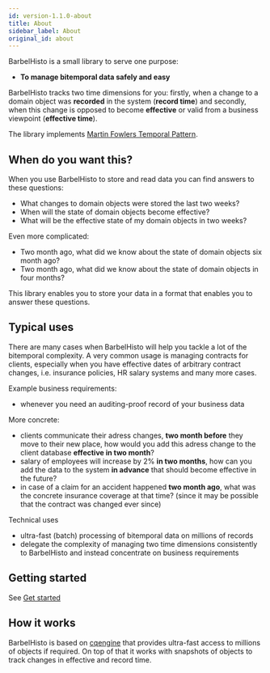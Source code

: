 ```yaml
---
id: version-1.1.0-about
title: About
sidebar_label: About
original_id: about
---
```

BarbelHisto is a small library to serve one purpose:
- **To manage bitemporal data safely and easy**

BarbelHisto tracks two time dimensions for you: firstly, when a change to a domain object was **recorded** in the system (**record time**) and secondly, when this change is opposed to become **effective** or valid from a business viewpoint (**effective time**).

The library implements [Martin Fowlers Temporal Pattern](https://martinfowler.com/eaaDev/timeNarrative.html). 

## When do you want this?
When you use BarbelHisto to store and read data you can find answers to these questions:

- What changes to domain objects were stored the last two weeks?
- When will the state of domain objects become effective?
- What will be the effective state of my domain objects in two weeks?

Even more complicated:

- Two month ago, what did we know about the state of domain objects six month ago?
- Two month ago, what did we know about the state of domain objects in four months?

This library enables you to store your data in a format that enables you to answer these questions.

## Typical uses
There are many cases when BarbelHisto will help you tackle a lot of the bitemporal complexity. A very common usage is managing contracts for clients, especially when you have effective dates of arbitrary contract changes, i.e. insurance policies, HR salary systems and many more cases. 

Example business requirements:
- whenever you need an auditing-proof record of your business data

More concrete:
- clients communicate their adress changes, **two month before** they move to their new place, how would you add this adress change to the client database **effective in two month**?
- salary of employees will increase by 2% **in two months**, how can you add the data to the system **in advance** that should become effective in the future?
- in case of a claim for an accident happened **two month ago**, what was the concrete insurance coverage at that time? (since it may be possible that the contract was changed ever since)

Technical uses
- ultra-fast (batch) processing of bitemporal data on millions of records
- delegate the complexity of managing two time dimensions consistently to BarbelHisto and instead concentrate on business requirements

## Getting started
See [Get started](readme)

## How it works
BarbelHisto is based on [cqengine](https://github.com/npgall/cqengine) that provides ultra-fast access to millions of objects if required. On top of that it works with snapshots of objects to track changes in effective and record time. 
